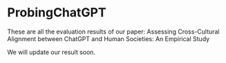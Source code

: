 # ProbingChatGPT
These are all the evaluation results of our paper: Assessing Cross-Cultural Alignment between ChatGPT and Human Societies: An Empirical Study

We will update our result soon.
